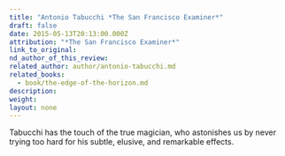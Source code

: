 ```yaml
---
title: "Antonio Tabucchi *The San Francisco Examiner*"
draft: false
date: 2015-05-13T20:13:00.000Z
attribution: "*The San Francisco Examiner*"
link_to_original:
nd_author_of_this_review:
related_author: author/antonio-tabucchi.md
related_books:
  - book/the-edge-of-the-horizon.md
description:
weight:
layout: none
---
```

Tabucchi has the touch of the true magician, who astonishes us by never trying too hard for his subtle, elusive, and remarkable effects.

